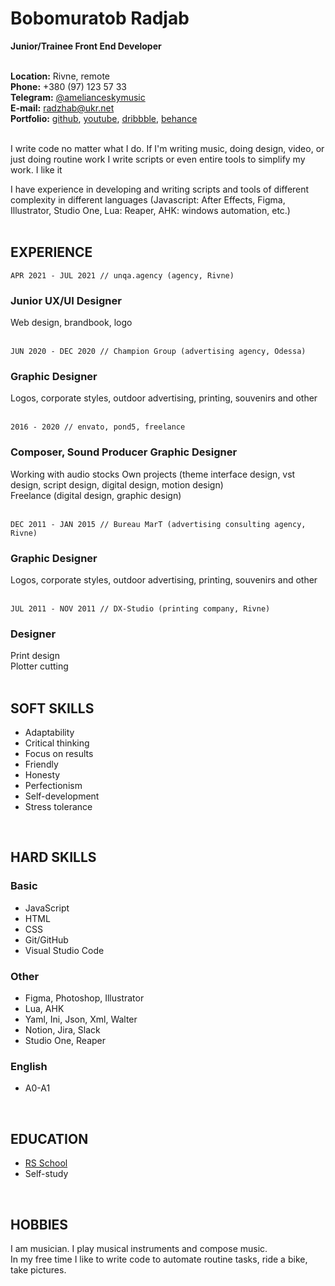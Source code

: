 # Bobomuratob Radjab
**Junior/Trainee  Front End Developer**
<br>
<br>


**Location:**  Rivne, remote  
**Phone:**  +380 (97) 123 57 33  
**Telegram:**  [@amelianceskymusic](http://t.me/amelianceskymusic)  
**E-mail:**  radzhab@ukr.net  
**Portfolio:** [github](https://github.com/AmelianceSkyMusic), [youtube](https://youtube.com/playlist?list=PL-NVwI1g2ppJn4k42RM0zPxyKT9CUdS_R), [dribbble](https://dribbble.com/rsayuaie), [behance](https://www.behance.net/rsayuaie)
<br>
<br>

I write code no matter what I do. If I'm writing music, doing design, video, or just doing routine work I write scripts or even entire tools to simplify my work. I like it

I have experience in developing and writing scripts and tools of different complexity in different languages (Javascript: After Effects, Figma, Illustrator, Studio One, Lua: Reaper, AHK: windows automation, etc.)  
<br>


## EXPERIENCE  

```APR 2021 - JUL 2021 // unqa.agency (agency, Rivne)```  
### Junior UX/UI Designer  
Web design, brandbook, logo  
<br>

```JUN 2020 - DEC 2020 // Champion Group (advertising agency, Odessa)```  
### Graphic Designer  
Logos, corporate styles, outdoor advertising, printing, souvenirs and other  
<br>

```2016 - 2020 // envato, pond5, freelance```  
### Composer, Sound Producer Graphic Designer  
Working with audio stocks
Own projects (theme interface design, vst design, script design, digital design, motion design)  
Freelance (digital design, graphic design)  
<br>

```DEC 2011 - JAN 2015 // Bureau MarT (advertising consulting agency, Rivne)```  
### Graphic Designer  
Logos, corporate styles, outdoor advertising, printing, souvenirs and other  
<br>
 
```JUL 2011 - NOV 2011 // DX-Studio (printing company, Rivne)```  
### Designer 
Print design  
Plotter cutting  
<br>


## SOFT SKILLS  

- Adaptability  
- Critical thinking  
- Focus on results  
- Friendly  
- Honesty  
- Perfectionism  
- Self-development  
- Stress tolerance  
<br>

 
## HARD SKILLS  

### Basic  
- JavaScript  
- HTML  
- CSS  
- Git/GitHub  
- Visual Studio Code

### Other  
- Figma, Photoshop, Illustrator  
- Lua, AHK  
- Yaml, Ini, Json, Xml, Walter  
- Notion, Jira, Slack  
- Studio One, Reaper  

### English  
- A0-A1  
<br>


## EDUCATION  

- [RS School](https://rs.school/)  
- Self-study  
<br>



## HOBBIES  

I am musician. I play musical instruments and compose music.   
In my free time I like to write code to automate routine tasks, ride a bike, take pictures.